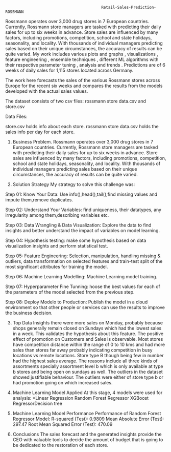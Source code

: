                                               Retail-Sales-Prediction-ROSSMANN
                                              
Rossmann operates over 3,000 drug stores in 7 European countries. Currently, Rossmann store managers are tasked with predicting their daily sales for up to six weeks in advance. Store sales are influenced by many factors, including promotions, competition, school and state holidays, seasonality, and locality. With thousands of individual managers predicting sales based on their unique circumstances, the accuracy of results can be quite varied. My work includes various plots and graphs , visualizations , feature engineering , ensemble techniques , different ML algorithms with their respective parameter tuning , analysis and trends . Predictions are of 6 weeks of daily sales for 1,115 stores located across Germany.

The work here forecasts the sales of the various Rossmann stores across Europe for the recent six weeks and compares the results from the models developed with the actual sales values.

The dataset consists of two csv files: rossmann store data.csv and store.csv

Data Files:

store.csv holds info about each store. rossmann store data.csv holds the sales info per day for each store.

1. Business Problem. Rossmann operates over 3,000 drug stores in 7 European countries. Currently, Rossmann store managers are tasked with predicting their daily sales for up to six weeks in advance. Store sales are influenced by many factors, including promotions, competition, school and state holidays, seasonality, and locality. With thousands of individual managers predicting sales based on their unique circumstances, the accuracy of results can be quite varied.

2. Solution Strategy My strategy to solve this challenge was:

Step 01: Know Your Data: Use info(),head(),tail(),find missing values and impute them,remove duplicates.

Step 02: Understand Your Variables: find uniqueness, their datatypes, any irregularity among them,describing variables etc.

Step 03: Data Wrangling & Data Visualization: Explore the data to find insights and better understand the impact of variables on model learning.

Step 04: Hypothesis testing: make some hypothesis based on data visualization insights and perform statistical test.

Step 05: Feature Engineering: Selection, manipulation, handling missing & outliers, data transformation on selected features and train-test split of the most significant attributes for training the model.

Step 06: Machine Learning Modelling: Machine Learning model training.

Step 07: Hyperparameter Fine Tunning: hoose the best values for each of the parameters of the model selected from the previous step.

Step 08: Deploy Modelo to Production: Publish the model in a cloud environment so that other people or services can use the results to improve the business decision.

3. Top Data Insights there were more sales on Monday, probably because shops generally remain closed on Sundays which had the lowest sales in a week. This validates the hypothesis about this feature. The positive effect of promotion on Customers and Sales is observable. Most stores have competition distance within the range of 0 to 10 kms and had more sales than stores far away probably indicating competition in busy locations vs remote locations. Store type B though being few in number had the highest sales average. The reasons include all three kinds of assortments specially assortment level b which is only available at type b stores and being open on sundays as well. The outliers in the dataset showed justifiable behaviour. The outliers were either of store type b or had promotion going on which increased sales.

4. Machine Learning Model Applied At this stage, 4 models were used for analysis: *Linear Regression Random Forest Regressor XGBoost RegressorDecision tree

5. Machine Learning Model Performance Performance of Random Forest Regressor Model: R-squared (Test): 0.9809 Mean Absolute Error (Test): 297.47 Root Mean Squared Error (Test): 470.09

6. Conclusions The sales forecast and the generated insights provide the CEO with valuable tools to decide the amount of budget that is going to be dedicated to the restoration of each store.
